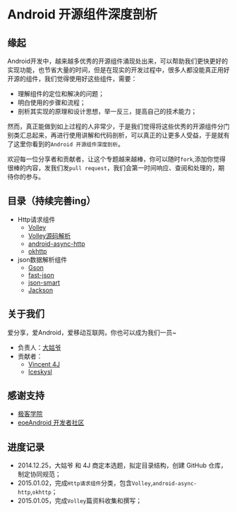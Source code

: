 # Android 开源组件深度剖析

## 缘起

Android开发中，越来越多优秀的开源组件涌现处出来，可以帮助我们更快更好的实现功能，也节省大量的时间，但是在现实的开发过程中，很多人都没能真正用好开源的组件，我们觉得使用好这些组件，需要：

* 理解组件的定位和解决的问题；
* 明白使用的步骤和流程；
* 剖析其实现的原理和设计思想，举一反三，提高自己的技术能力；

然而，真正能做到如上过程的人非常少，于是我们觉得将这些优秀的开源组件分门别类汇总起来，再进行使用讲解和代码剖析，可以真正的让更多人受益，于是就有了这里你看到的`Android 开源组件深度剖析`。


欢迎每一位分享者和贡献者，让这个专题越来越棒，你可以随时`fork`,添加你觉得很棒的内容，发我们发`pull request`，我们会第一时间响应、查阅和处理的，期待你的参与。

## 目录（持续完善ing）

* Http请求组件
	* [Volley](http/volley.md)
	* [Volley源码解析](http/volley-source.md)
	* [android-async-http](http/android-async-http.md)
	* [okhttp](http/okhttp.md)
* json数据解析组件
	* [Gson](json/gson.md)
	* [fast-json](json/fast-json.md)
	* [json-smart](json/json-smart.md)
	* [Jackson](json/jackson.md)


## 关于我们

爱分享，爱Android，爱移动互联网，你也可以成为我们一员~

* 负责人：[大姑爷](https://github.com/daguye918)
* 贡献者：
	* [Vincent 4J](https://github.com/vincent4j)
	* [Iceskysl](https://github.com/iceskysl)

## 感谢支持

* [极客学院](http://www.jikexueyuan.com/)
* [eoeAndroid 开发者社区](http://www.eoeandroid.com/)

## 进度记录

* 2014.12.25，大姑爷 和 4J 商定本选题，拟定目录结构，创建 GitHub 仓库，制定协同规范；
* 2015.01.02，完成`Http请求组件`分类，包含`Volley`,`android-async-http`,`okhttp`；
* 2015.01.05，完成`Volley`篇资料收集和撰写；


